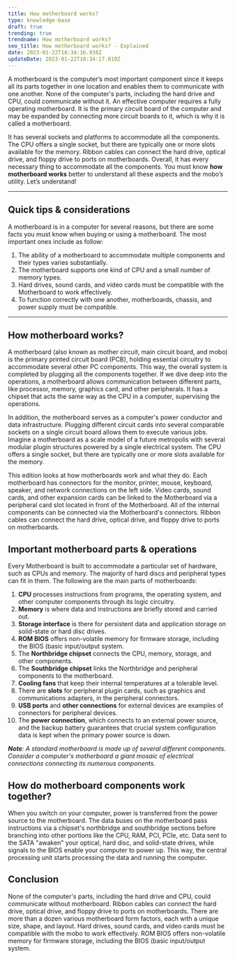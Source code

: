 ```yaml
---
title: How motherboard works?
type: knowledge-base
draft: true
trending: true
trendname: How motherboard works?
seo_title: How motherboard works? - Explained
date: 2023-01-22T18:34:16.938Z
updateDate: 2023-01-22T18:34:17.010Z
---
```

A motherboard is the computer’s most important component since it keeps all its parts together in one location and enables them to communicate with one another. None of the computer's parts, including the hard drive and CPU, could communicate without it. An effective computer requires a fully operating motherboard. It is the primary circuit board of the computer and may be expanded by connecting more circuit boards to it, which is why it is called a motherboard.

It has several sockets and platforms to accommodate all the components. The CPU offers a single socket, but there are typically one or more slots available for the memory. Ribbon cables can connect the hard drive, optical drive, and floppy drive to ports on motherboards. Overall, it has every necessary thing to accommodate all the components. You must know **how motherboard works** better to understand all these aspects and the mobo’s utility. Let’s understand!

- - -

## Quick tips & considerations

A motherboard is in a computer for several reasons, but there are some facts you must know when buying or using a motherboard. The most important ones include as follow:

1. The ability of a motherboard to accommodate multiple components and their types varies substantially.
2. The motherboard supports one kind of CPU and a small number of memory types.
3. Hard drives, sound cards, and video cards must be compatible with the Motherboard to work effectively.
4. To function correctly with one another, motherboards, chassis, and power supply must be compatible.

- - -

## How motherboard works?

A motherboard (also known as mother circuit, main circuit board, and mobo) is the primary printed circuit board (PCB), holding essential circuitry to accommodate several other PC components. This way, the overall system is completed by plugging all the components together. If we dive deep into the operations, a motherboard allows communication between different parts, like processor, memory, graphics card, and other peripherals. It has a chipset that acts the same way as the CPU in a computer, supervising the operations. 

In addition, the motherboard serves as a computer's power conductor and data infrastructure. Plugging different circuit cards into several comparable sockets on a single circuit board allows them to execute various jobs. Imagine a motherboard as a scale model of a future metropolis with several modular plugin structures powered by a single electrical system. The CPU offers a single socket, but there are typically one or more slots available for the memory. 

This edition looks at how motherboards work and what they do. Each motherboard has connectors for the monitor, printer, mouse, keyboard, speaker, and network connections on the left side. Video cards, sound cards, and other expansion cards can be linked to the Motherboard via a peripheral card slot located in front of the Motherboard. All of the internal components can be connected via the Motherboard's connectors. Ribbon cables can connect the hard drive, optical drive, and floppy drive to ports on motherboards.

## Important motherboard parts & operations

Every Motherboard is built to accommodate a particular set of hardware, such as CPUs and memory. The majority of hard discs and peripheral types can fit in them. The following are the main parts of motherboards:

1. **CPU** processes instructions from programs, the operating system, and other computer components through its logic circuitry.
2. **Memory** is where data and instructions are briefly stored and carried out.
3. **Storage interface** is there for persistent data and application storage on solid-state or hard disc drives.
4. **ROM BIOS** offers non-volatile memory for firmware storage, including the BIOS (basic input/output system.
5. The **Northbridge chipset** connects the CPU, memory, storage, and other components.
6. The **Southbridge chipset** links the Northbridge and peripheral components to the motherboard.
7. **Cooling fans** that keep their internal temperatures at a tolerable level.
8. There are **slots** for peripheral plugin cards, such as graphics and communications adapters, in the peripheral connectors.
9. **USB ports** and **other connections** for external devices are examples of connectors for peripheral devices.
10. The **power connection**, which connects to an external power source, and the backup battery guarantees that crucial system configuration data is kept when the primary power source is down.

***Note**: A standard motherboard is made up of several different components. Consider a computer's motherboard a giant mosaic of electrical connections connecting its numerous components.*

## How do motherboard components work together?

When you switch on your computer, power is transferred from the power source to the motherboard. The data buses on the motherboard pass instructions via a chipset's northbridge and southbridge sections before branching into other portions like the CPU, RAM, PCI, PCIe, etc. Data sent to the SATA "awaken" your optical, hard disc, and solid-state drives, while signals to the BIOS enable your computer to power up. This way, the central processing unit starts processing the data and running the computer. 

## Conclusion

None of the computer's parts, including the hard drive and CPU, could communicate without motherboard. Ribbon cables can connect the hard drive, optical drive, and floppy drive to ports on motherboards. There are more than a dozen various motherboard form factors, each with a unique size, shape, and layout. Hard drives, sound cards, and video cards must be compatible with the mobo to work effectively. ROM BIOS offers non-volatile memory for firmware storage, including the BIOS (basic input/output system.
